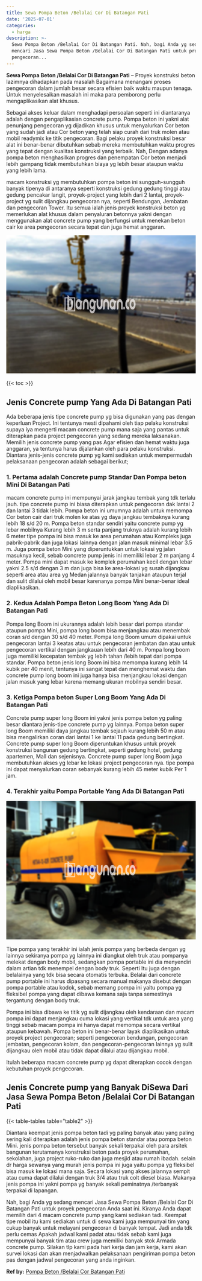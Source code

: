 ```yaml
---
title: Sewa Pompa Beton /Belalai Cor Di Batangan Pati
date: '2025-07-01'
categories:
  - harga
description: >-
  Sewa Pompa Beton /Belalai Cor Di Batangan Pati. Nah, bagi Anda yg sedang
  mencari Jasa Sewa Pompa Beton /Belalai Cor Di Batangan Pati untuk proyek
  pengecoran...
---
```


**Sewa Pompa Beton /Belalai Cor Di Batangan Pati** – Proyek konstruksi beton lazimnya dihadapkan pada masalah Bagaimana menangani proses pengecoran dalam jumlah besar secara efisien baik waktu maupun tenaga. Untuk menyelesaikan masalah ini maka para pemborong perlu mengaplikasikan alat khusus.

Sebagai akses keluar dalam menghadapi persoalan seperti ini diantaranya adalah dengan pengaplikasian concrete pump. Pompa beton ini yakni alat penunjang pengecoran yg dijadikan khusus untuk menyalurkan Cor beton yang sudah jadi atau Cor beton yang telah siap curah dari truk molen atau mobil readymix ke titik pengecoran. Bagi pelaku proyek konstruksi besar alat ini benar-benar dibutuhkan sebab mereka membutuhkan waktu progres yang tepat dengan kualitas konstruksi yang terbaik. Nah, Dengan adanya pompa beton menghasilkan progres dan penempatan Cor beton menjadi lebih gampang tidak membutuhkan biaya yg lebih besar ataupun waktu yang lebih lama.

macam konstruksi yg membutuhkan pompa beton ini sungguh-sungguh banyak tipenya di antaranya seperti konstruksi gedung gedung tinggi atau gedung pencakar langit, proyek-project yang lebih dari 2 lantai, proyek-project yg sulit dijangkau pengecoran nya, seperti Bendungan, Jembatan dan pengecoran Tower. Itu semua ialah jenis proyek konstruksi beton yg memerlukan alat khusus dalam penyaluran betonnya yakni dengan menggunakan alat concrete pump yang berfungsi untuk menekan beton cair ke area pengecoran secara tepat dan juga hemat anggaran.

![Sewa Pompa Beton /Belalai Cor Di Batangan Pati](/images/sewa-concrete-pump-17.png)

{{< toc >}}

## Jenis Concrete pump Yang Ada Di Batangan Pati

Ada beberapa jenis tipe concrete pump yg bisa digunakan yang pas dengan keperluan Project. Ini tentunya mesti dipahami oleh tiap pelaku konstruksi supaya iya mengerti macam concrete pump mana saja yang pantas untuk diterapkan pada project pengecoran yang sedang mereka laksanakan. Memilih jenis concrete pump yang pas Agar efisien dan hemat waktu juga anggaran, ya tentunya harus dijalankan oleh para pelaku konstruksi. Diantara jenis-jenis concrete pump yg kami sediakan untuk mempermudah pelaksanaan pengecoran adalah sebagai berikut;

### 1\. Pertama adalah Concrete pump Standar Dan Pompa beton Mini Di Batangan Pati

macam concrete pump ini mempunyai jarak jangkau tembak yang tdk terlalu jauh. tipe concrete pump ini biasa diterapkan untuk pengecoran dak lantai 2 dan lantai 3 tidak lebih. Pompa beton ini umumnya adalah untuk memompa Cor beton cair dari truk molen ke atas yg daya jangkau tembaknya kurang lebih 18 s/d 20 m. Pompa beton standar sendiri yaitu concrete pump yg lebar mobilnya Kurang lebih 3 m serta panjang truknya adalah kurang lebih 6 meter tipe pompa ini bisa masuk ke area perumahan atau Kompleks juga pabrik-pabrik dan juga lokasi lainnya dengan jalan masuk minimal lebar 3.5 m. Juga pompa beton Mini yang diperuntukkan untuk lokasi yg jalan masuknya kecil, sebab concrete pump jenis ini memiliki lebar 2 m panjang 4 meter. Pompa mini dapat masuk ke komplek perumahan kecil dengan lebar yakni 2.5 s/d dengan 3 m dan juga bisa ke area-lokasi yg susah dijangkau seperti area atau area yg Medan jalannya banyak tanjakan ataupun terjal dan sulit dilalui oleh mobil besar karenanya pompa Mini benar-benar ideal diaplikasikan.

### 2\. Kedua Adalah Pompa Beton Long Boom Yang Ada Di Batangan Pati

Pompa long Boom ini ukurannya adalah lebih besar dari pompa standar ataupun pompa Mini, pompa long boom bisa menjangkau atau menembak coran s/d dengan 30 s/d 40 meter. Pompa long Boom umum dipakai untuk pengecoran lantai 3 keatas atau untuk pengecoran jembatan dan atau untuk pengecoran vertikal dengan jangkauan lebih dari 40 m. Pompa long boom juga memiliki kecepatan tembak yg lebih tahan /lebih tepat dari pompa standar. Pompa beton jenis long Boom ini bisa memompa kurang lebih 14 kubik per 40 menit, tentunya ini sangat tepat dan menghemat waktu dan concrete pump long boom ini juga hanya bisa menjangkau lokasi dengan jalan masuk yang lebar karena memang ukuran mobilnya sendiri besar.

### 3\. Ketiga Pompa beton Super Long Boom Yang Ada Di Batangan Pati

Concrete pump super long Boom ini yakni jenis pompa beton yg paling besar diantara jenis-tipe concrete pump yg lainnya. Pompa beton super long Boom memiliki daya jangkau tembak sejauh kurang lebih 50 m atau bisa mengalirkan coran dari lantai 1 ke lantai 11 pada gedung bertingkat. Concrete pump super long Boom diperuntukan khusus untuk proyek konstruksi bangunan gedung bertingkat, seperti gedung hotel, gedung apartemen, Mall dan sejenisnya. Concrete pump super long Boom juga membutuhkan akses yg lebar ke lokasi project pengecoran nya. tipe pompa ini dapat menyalurkan coran sebanyak kurang lebih 45 meter kubik Per 1 jam.

### 4\. Terakhir yaitu Pompa Portable Yang Ada Di Batangan Pati

![Sewa Pompa Beton /Belalai Cor Di Batangan Pati](/images/sewa-concrete-pump-08.png)

Tipe pompa yang terakhir ini ialah jenis pompa yang berbeda dengan yg lainnya sekiranya pompa yg lainnya ini diangkut oleh truk atau pompanya melekat dengan body mobil, sedangkan pompa portable ini dia menyendiri dalam artian tdk menempel dengan body truk. Seperti Itu juga dengan belalainya yang tdk bisa secara otomatis terbuka. Belalai dari concrete pump portable ini harus dipasang secara manual makanya disebut dengan pompa portable atau kodok, sebab memang pompa ini yaitu pompa yg fleksibel pompa yang dapat dibawa kemana saja tanpa semestinya tergantung dengan body truk.

Pompa ini bisa dibawa ke titik yg sulit dijangkau oleh kendaraan dan macam pompa ini dapat menjangkau cuma lokasi yang vertikal tdk untuk area yang tinggi sebab macam pompa ini hanya dapat memompa secara vertikal ataupun kebawah. Pompa beton ini benar-benar layak diaplikasikan untuk proyek project pengecoran; seperti pengecoran bendungan, pengecoran jembatan, pengecoran kolam, dan pengecoran-pengecoran lainnya yg sulit dijangkau oleh mobil atau tidak dapat dilalui atau dijangkau mobil.

Itulah beberapa macam concrete pump yg dapat diterapkan cocok dengan kebutuhan proyek pengecoran.

## Jenis Concrete pump yang Banyak DiSewa Dari Jasa Sewa Pompa Beton /Belalai Cor Di Batangan Pati

{{< table-tables table="table2" >}}

Diantara keempat jenis pompa beton tadi yg paling banyak atau yang paling sering kali diterapkan adalah jenis pompa beton standar atau pompa beton Mini. jenis pompa beton tersebut banyak sekali terpakai oleh para arsitek bangunan terutamanya konstruksi beton pada proyek perumahan, sekolahan, juga project ruko-ruko dan juga mesjid atau rumah ibadah. selain dr harga sewanya yang murah jenis pompa ini juga yaitu pompa yg fleksibel bisa masuk ke lokasi mana saja. Secara lokasi yang akses jalannya sempit atau cuma dapat dilalui dengan truk 3/4 atau truk colt diesel biasa. Makanya jenis pompa ini yakni pompa yg banyak sekali peminatnya /terbanyak terpakai di lapangan.

Nah, bagi Anda yg sedang mencari Jasa Sewa Pompa Beton /Belalai Cor Di Batangan Pati untuk proyek pengecoran Anda saat ini. Kiranya Anda dapat memilih dari 4 macam concrete pump yang kami sediakan tadi. Keempat tipe mobil itu kami sediakan untuk di sewa kami juga mempunyai tim yang cukup banyak untuk melayani pengecoran di banyak tempat. Jadi anda tdk perlu cemas Apakah jadwal kami padat atau tidak sebab kami juga mempunyai banyak tim atau crew juga memiliki banyak stok Armada concrete pump. Silakan tlp kami pada hari kerja dan jam kerja, kami akan survei lokasi dan akan menjadwalkan pelaksanaan pengiriman pompa beton pas dengan jadwal pengecoran yang anda inginkan.

**Ref by:** [Pompa Beton /Belalai Cor Batangan Pati](https://id.wikipedia.org/wiki/Pompa)
